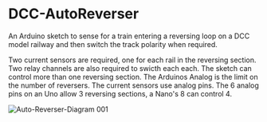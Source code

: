 # DCC-AutoReverser
An Arduino sketch to sense for a train entering a reversing loop on a DCC model railway and then switch the track polarity when required.

Two current sensors are required, one for each rail in the reversing section. Two relay channels are also required to swicth each each.
The sketch can control more than one reversing section. The Arduinos Analog is the limit on the number of reversers. The current sensors use analog pins. The 6 analog pins on an Uno allow 3 reversing sections, a Nano's 8 can control 4.

![Auto-Reverser-Diagram 001](https://user-images.githubusercontent.com/1519154/161913969-69074afe-064f-43a8-8b3f-f5866842c4ea.png)
